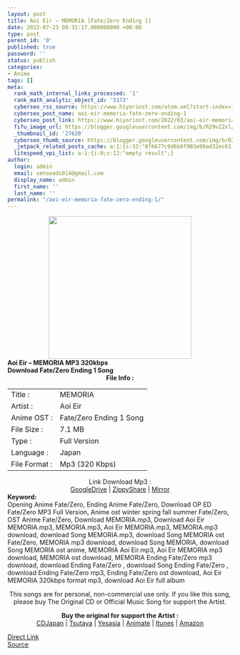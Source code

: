 ```yaml
---
layout: post
title: Aoi Eir – MEMORIA [Fate/Zero Ending 1]
date: 2022-07-23 08:31:17.000000000 +00:00
type: post
parent_id: '0'
published: true
password: ''
status: publish
categories:
- Anime
tags: []
meta:
  rank_math_internal_links_processed: '1'
  rank_math_analytic_object_id: '5172'
  cyberseo_rss_source: https://www.hiyoriost.com/atom.xml?start-index=1
  cyberseo_post_name: aoi-eir-memoria-fate-zero-ending-1
  cyberseo_post_link: https://www.hiyoriost.com/2022/03/aoi-eir-memoria.html
  fifu_image_url: https://blogger.googleusercontent.com/img/b/R29vZ2xl/AVvXsEjgQcCSXkDVvVazvsQ8jRTdmHh7zLpX2mSf8-PtL2SDavpf6IOFnfxlWZ4FXDgdVLRYwlrKmgdtuKYKH2rn2TKkLTNg5o7zR1blPx8MtK83T9xKT4Q6VlFqcen4Q9PQylKlrZ55jy1O4duolg-UGjVvJMg8O2-Ixuo2SfA1R8RyjhLsd1v1BmH4CGVH/s400/Aoi%20Eir%20-%20MEMORIA.jpg
  _thumbnail_id: '27620'
  cyberseo_thumb_source: https://blogger.googleusercontent.com/img/b/R29vZ2xl/AVvXsEjgQcCSXkDVvVazvsQ8jRTdmHh7zLpX2mSf8-PtL2SDavpf6IOFnfxlWZ4FXDgdVLRYwlrKmgdtuKYKH2rn2TKkLTNg5o7zR1blPx8MtK83T9xKT4Q6VlFqcen4Q9PQylKlrZ55jy1O4duolg-UGjVvJMg8O2-Ixuo2SfA1R8RyjhLsd1v1BmH4CGVH/s400/Aoi%20Eir%20-%20MEMORIA.jpg
  _jetpack_related_posts_cache: a:1:{s:32:"8f6677c9d6b0f903e98ad32ec61f8deb";a:2:{s:7:"expires";i:1658608357;s:7:"payload";a:3:{i:0;a:1:{s:2:"id";i:27621;}i:1;a:1:{s:2:"id";i:27631;}i:2;a:1:{s:2:"id";i:27629;}}}}
  litespeed_vpi_list: a:1:{i:0;s:12:"empty result";}
author:
  login: admin
  email: senseads014@gmail.com
  display_name: admin
  first_name: ''
  last_name: ''
permalink: "/aoi-eir-memoria-fate-zero-ending-1/"
---
```

<div class="separator" style="clear: both; text-align: center;"><img src="{{ site.baseurl }}/assets/2022/07/Aoi%20Eir%20-%20MEMORIA.jpg" border="0" data-original-height="600" data-original-width="600" height="320" width="320" /></div>
<div class="judulpost"><b>Aoi Eir – MEMORIA MP3 320kbps <br />Download Fate/Zero Ending 1 Song</b></div>
<div class="linkdownload" align="center"><b>File Info : </b></div>
<div class="info2" id="Info">
<table>
<tbody>
<tr>
<td class="tablex">Title :</td>
<td>MEMORIA</td>
</tr>
<tr>
<td class="tablex">Artist :</td>
<td>Aoi Eir</td>
</tr>
<tr>
<td class="tablex">Anime OST :</td>
<td>Fate/Zero Ending 1 Song</td>
</tr>
<tr>
<td class="tablex">File Size :</td>
<td>7.1 MB</td>
</tr>
<tr>
<td class="tablex">Type :</td>
<td>Full Version</td>
</tr>
<tr>
<td class="tablex">Language :</td>
<td>Japan</td>
</tr>
<tr>
<td class="tablex">File Format :</td>
<td>Mp3 (320 Kbps)</td>
</tr>
</tbody>
</table>
</div>
<div style="text-align: center;">
<div class="dlbod" id="boxdownload">
<div class="smokeddl">
<div class="linkdownload">Link Download Mp3 : </div>
<div class="smokeurl"><a href="https://drive.google.com/file/d/1DsfrNq1fv-gh0GyweDurrWGTSEpGUy-L/view?usp=drivesdk" rel="nofollow noopener" target="_blank">GoogleDrive</a> | <a href="https://www11.zippyshare.com/v/XJljQbq0/file.html" rel="nofollow noopener" target="_blank">ZippyShare</a> | <a href="https://www.mirrored.to/files/4NL4CK2M/[hiyoriost.com]_Eir_Aoi_-_Memoria.mp3_links" rel="nofollow noopener" target="_blank">Mirror</a> </div>
</div>
</div>
</div>
<div class="keywordz"><b>Keyword:</b>
<div class="tagser">
<div class="tags">Opening Anime Fate/Zero, Ending Anime Fate/Zero, Download OP ED Fate/Zero MP3 Full Version, Anime ost winter spring fall summer Fate/Zero, OST Anime Fate/Zero, Download MEMORIA.mp3, Download Aoi Eir MEMORIA.mp3, MEMORIA.mp3, Aoi Eir MEMORIA.mp3, MEMORIA.mp3 download, download Song MEMORIA.mp3, download Song MEMORIA ost Fate/Zero, MEMORIA mp3 download, download Song MEMORIA, download Song MEMORIA ost anime, MEMORIA Aoi Eir.mp3, Aoi Eir MEMORIA mp3 download, MEMORIA ost download, MEMORIA Ending Fate/Zero mp3 download, download Ending Fate/Zero , download Song Ending Fate/Zero , download Ending Fate/Zero mp3, Ending Fate/Zero ost download, Aoi Eir MEMORIA 320kbps format mp3, download Aoi Eir full album</div>
</div>
<p /></div>
<div class="buycd" align="center">This songs are for personal, non-commercial use only. If you like this song, please buy The Original CD or Official Music Song for support the Artist.
<p /></div>
<div class="buyat" align="center"><span class="syclons0"><b>Buy the original for support the Artist : </b><br /> <a href="https://www.cdjapan.co.jp/" target="_blank" rel="noopener">CDJapan</a> | <a href="https://shop.tsutaya.co.jp/" target="_blank" rel="noopener">Tsutaya</a> | <a href="https://www.yesasia.com/" target="_blank" rel="noopener">Yesasia</a> | <a href="https://www.animate-onlineshop.jp/" target="_blank" rel="noopener">Animate</a> | <a href="https://www.apple.com/jp/itunes" target="_blank" rel="noopener">Itunes</a> | <a href="https://amazon.co.jp/" target="_blank" rel="noopener">Amazon</a></span></p>
</div>
<link rel="stylesheet" href="https://cdnjs.cloudflare.com/ajax/libs/font-awesome/4.7.0/css/font-awesome.min.css" />
<div class="divbtn"> <a href="https://handymansurrender.com/fihup8buzv?key=94550f7ce39444073321dde3b8782f97" class="btn"><i class="fa fa-download"></i> Direct Link</a> <br /><a href="https://www.hiyoriost.com/2022/03/aoi-eir-memoria.html">Source</a> </div>
